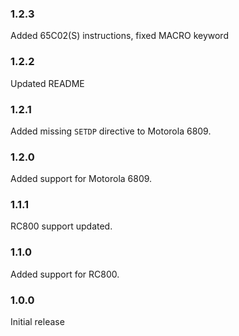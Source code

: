### 1.2.3
Added 65C02(S) instructions, fixed MACRO keyword

### 1.2.2
Updated README

### 1.2.1
Added missing `SETDP` directive to Motorola 6809.

### 1.2.0
Added support for Motorola 6809.

### 1.1.1
RC800 support updated.

### 1.1.0
Added support for RC800.

### 1.0.0
Initial release
